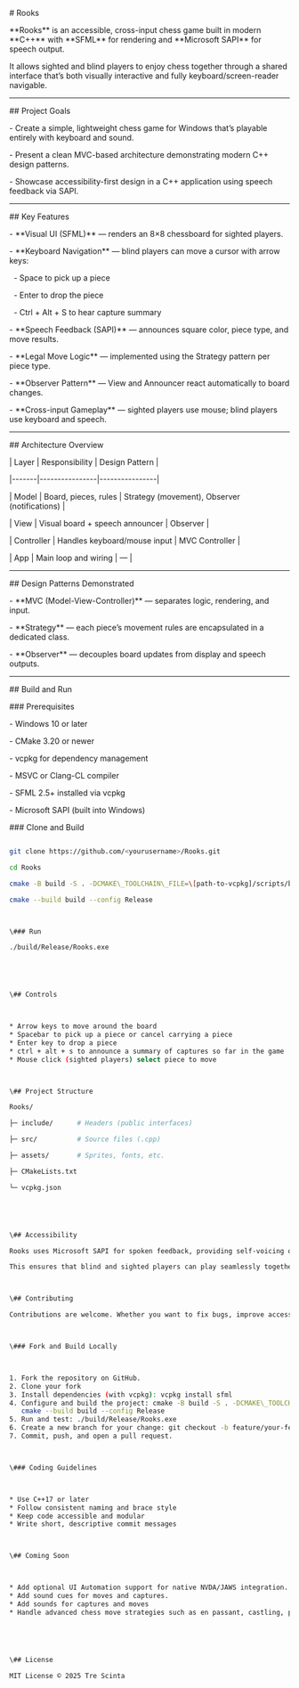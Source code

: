\# Rooks



\*\*Rooks\*\* is an accessible, cross-input chess game built in modern \*\*C++\*\* with \*\*SFML\*\* for rendering and \*\*Microsoft SAPI\*\* for speech output.  

It allows sighted and blind players to enjoy chess together through a shared interface that’s both visually interactive and fully keyboard/screen-reader navigable.



---



\## Project Goals

\- Create a simple, lightweight chess game for Windows that’s playable entirely with keyboard and sound.  

\- Present a clean MVC-based architecture demonstrating modern C++ design patterns.  

\- Showcase accessibility-first design in a C++ application using speech feedback via SAPI.



---



\## Key Features

\- \*\*Visual UI (SFML)\*\* — renders an 8×8 chessboard for sighted players.  

\- \*\*Keyboard Navigation\*\* — blind players can move a cursor with arrow keys:

&nbsp; - Space to pick up a piece  

&nbsp; - Enter to drop the piece  

&nbsp; - Ctrl + Alt + S to hear capture summary  

\- \*\*Speech Feedback (SAPI)\*\* — announces square color, piece type, and move results.  

\- \*\*Legal Move Logic\*\* — implemented using the Strategy pattern per piece type.  

\- \*\*Observer Pattern\*\* — View and Announcer react automatically to board changes.  

\- \*\*Cross-input Gameplay\*\* — sighted players use mouse; blind players use keyboard and speech.



---



\## Architecture Overview



| Layer | Responsibility | Design Pattern |

|-------|----------------|----------------|

| Model | Board, pieces, rules | Strategy (movement), Observer (notifications) |

| View | Visual board + speech announcer | Observer |

| Controller | Handles keyboard/mouse input | MVC Controller |

| App | Main loop and wiring | — |



---



\## Design Patterns Demonstrated

\- \*\*MVC (Model-View-Controller)\*\* — separates logic, rendering, and input.  

\- \*\*Strategy\*\* — each piece’s movement rules are encapsulated in a dedicated class.  

\- \*\*Observer\*\* — decouples board updates from display and speech outputs.



---



\## Build and Run



\### Prerequisites

\- Windows 10 or later  

\- CMake 3.20 or newer  

\- vcpkg for dependency management  

\- MSVC or Clang-CL compiler  

\- SFML 2.5+ installed via vcpkg  

\- Microsoft SAPI (built into Windows)



\### Clone and Build

```bash

git clone https://github.com/<yourusername>/Rooks.git

cd Rooks

cmake -B build -S . -DCMAKE\_TOOLCHAIN\_FILE=\[path-to-vcpkg]/scripts/buildsystems/vcpkg.cmake

cmake --build build --config Release



\### Run

./build/Release/Rooks.exe





\## Controls



* Arrow keys to move around the board
* Spacebar to pick up a piece or cancel carrying a piece
* Enter key to drop a piece
* ctrl + alt + s to announce a summary of captures so far in the game
* Mouse click (sighted players) select piece to move



\## Project Structure

Rooks/

├─ include/      # Headers (public interfaces)

├─ src/          # Source files (.cpp)

├─ assets/       # Sprites, fonts, etc.

├─ CMakeLists.txt

└─ vcpkg.json





\## Accessibility

Rooks uses Microsoft SAPI for spoken feedback, providing self-voicing output even outside traditional screen readers.

This ensures that blind and sighted players can play seamlessly together on the same system.



\## Contributing

Contributions are welcome. Whether you want to fix bugs, improve accessibility, or extend gameplay, your help is appreciated.



\### Fork and Build Locally



1. Fork the repository on GitHub.
2. Clone your fork
3. Install dependencies (with vcpkg): vcpkg install sfml
4. Configure and build the project: cmake -B build -S . -DCMAKE\_TOOLCHAIN\_FILE=\[path-to-vcpkg]/scripts/buildsystems/vcpkg.cmake
   cmake --build build --config Release
5. Run and test: ./build/Release/Rooks.exe
6. Create a new branch for your change: git checkout -b feature/your-feature-name
7. Commit, push, and open a pull request.



\### Coding Guidelines



* Use C++17 or later
* Follow consistent naming and brace style
* Keep code accessible and modular
* Write short, descriptive commit messages



\## Coming Soon



* Add optional UI Automation support for native NVDA/JAWS integration.
* Add sound cues for moves and captures.
* Add sounds for captures and moves
* Handle advanced chess move strategies such as en passant, castling, promotion, etc.





\## License

MIT License © 2025 Tre Scinta



